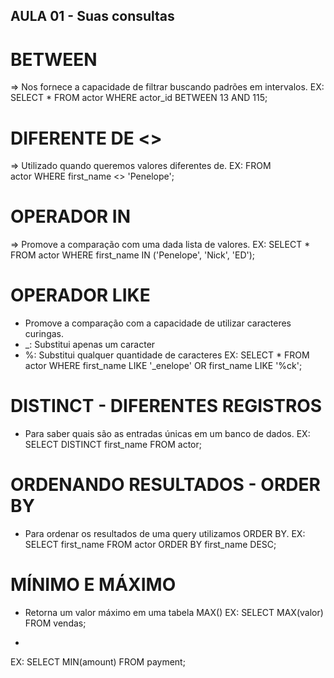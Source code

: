 ## AULA 01 - Suas consultas

# BETWEEN
=> Nos fornece a capacidade de filtrar buscando padrões em intervalos. 
EX: 
SELECT
  *
FROM
  actor
WHERE
  actor_id BETWEEN 13 AND 115;

# DIFERENTE DE <>
=> Utilizado quando queremos valores diferentes de.
EX:
FROM  
  actor
WHERE
  first_name <> 'Penelope';

# OPERADOR IN
=> Promove a comparação com uma dada lista de valores.
EX:
SELECT
  *
FROM
  actor
WHERE
  first_name IN ('Penelope', 'Nick', 'ED');

# OPERADOR LIKE
* Promove a comparação com a capacidade de utilizar caracteres curingas.
* _: Substitui apenas um caracter
* %: Substitui qualquer quantidade de caracteres
EX:
SELECT
  *
FROM
  actor
WHERE
  first_name LIKE '_enelope'
  OR first_name LIKE '%ck';

# DISTINCT - DIFERENTES REGISTROS
* Para saber quais são as entradas únicas em um banco de dados.
EX:
SELECT
  DISTINCT first_name
FROM
  actor;

# ORDENANDO RESULTADOS - ORDER BY
* Para ordenar os resultados de uma query utilizamos ORDER BY.
EX:
SELECT
  first_name
FROM
  actor
ORDER BY
  first_name DESC;

# MÍNIMO E MÁXIMO
* Retorna um valor máximo em uma tabela MAX()
EX:
SELECT
  MAX(valor)
FROM
  vendas;
-
EX: 
SELECT
  MIN(amount)
FROM
  payment;
